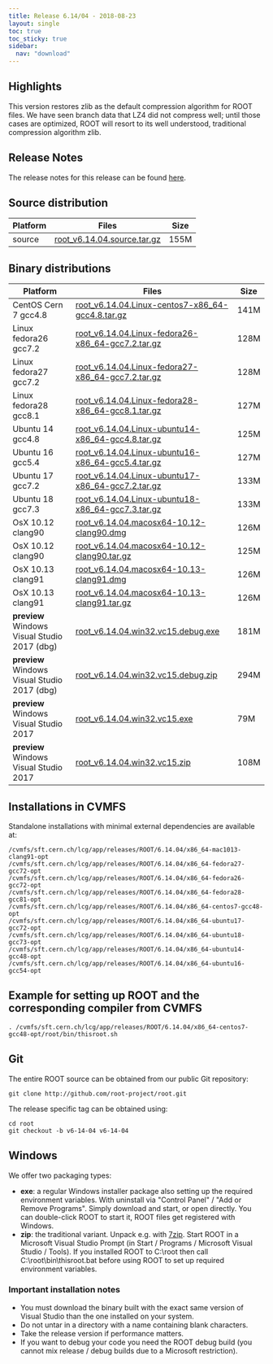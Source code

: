 ```yaml
---
title: Release 6.14/04 - 2018-08-23
layout: single
toc: true
toc_sticky: true
sidebar:
  nav: "download"
---
```


## Highlights

This version restores zlib as the default compression algorithm for ROOT files.
We have seen branch data that LZ4 did not compress well; until those cases are optimized, ROOT will resort to its well understood, traditional compression algorithm zlib.

## Release Notes
The release notes for this release can be found [here](https://root.cern.ch/doc/v614/release-notes.html#release-6.1404).

## Source distribution

| Platform       | Files | Size |
|-----------|-------|-----|
| source | [root_v6.14.04.source.tar.gz](https://root.cern.ch/download/root_v6.14.04.source.tar.gz) | 155M |


## Binary distributions

| Platform       | Files | Size |
|-----------|-------|-----|
| CentOS Cern 7 gcc4.8 | [root_v6.14.04.Linux-centos7-x86_64-gcc4.8.tar.gz](https://root.cern.ch/download/root_v6.14.04.Linux-centos7-x86_64-gcc4.8.tar.gz) | 141M |
| Linux fedora26 gcc7.2 | [root_v6.14.04.Linux-fedora26-x86_64-gcc7.2.tar.gz](https://root.cern.ch/download/root_v6.14.04.Linux-fedora26-x86_64-gcc7.2.tar.gz) | 128M |
| Linux fedora27 gcc7.2 | [root_v6.14.04.Linux-fedora27-x86_64-gcc7.2.tar.gz](https://root.cern.ch/download/root_v6.14.04.Linux-fedora27-x86_64-gcc7.2.tar.gz) | 128M |
| Linux fedora28 gcc8.1 | [root_v6.14.04.Linux-fedora28-x86_64-gcc8.1.tar.gz](https://root.cern.ch/download/root_v6.14.04.Linux-fedora28-x86_64-gcc8.1.tar.gz) | 127M |
| Ubuntu 14 gcc4.8 | [root_v6.14.04.Linux-ubuntu14-x86_64-gcc4.8.tar.gz](https://root.cern.ch/download/root_v6.14.04.Linux-ubuntu14-x86_64-gcc4.8.tar.gz) | 125M |
| Ubuntu 16 gcc5.4 | [root_v6.14.04.Linux-ubuntu16-x86_64-gcc5.4.tar.gz](https://root.cern.ch/download/root_v6.14.04.Linux-ubuntu16-x86_64-gcc5.4.tar.gz) | 127M |
| Ubuntu 17 gcc7.2 | [root_v6.14.04.Linux-ubuntu17-x86_64-gcc7.2.tar.gz](https://root.cern.ch/download/root_v6.14.04.Linux-ubuntu17-x86_64-gcc7.2.tar.gz) | 133M |
| Ubuntu 18 gcc7.3 | [root_v6.14.04.Linux-ubuntu18-x86_64-gcc7.3.tar.gz](https://root.cern.ch/download/root_v6.14.04.Linux-ubuntu18-x86_64-gcc7.3.tar.gz) | 133M |
| OsX 10.12 clang90 | [root_v6.14.04.macosx64-10.12-clang90.dmg](https://root.cern.ch/download/root_v6.14.04.macosx64-10.12-clang90.dmg) | 126M |
| OsX 10.12 clang90 | [root_v6.14.04.macosx64-10.12-clang90.tar.gz](https://root.cern.ch/download/root_v6.14.04.macosx64-10.12-clang90.tar.gz) | 125M |
| OsX 10.13 clang91 | [root_v6.14.04.macosx64-10.13-clang91.dmg](https://root.cern.ch/download/root_v6.14.04.macosx64-10.13-clang91.dmg) | 126M |
| OsX 10.13 clang91 | [root_v6.14.04.macosx64-10.13-clang91.tar.gz](https://root.cern.ch/download/root_v6.14.04.macosx64-10.13-clang91.tar.gz) | 126M |
| **preview** Windows Visual Studio 2017 (dbg) | [root_v6.14.04.win32.vc15.debug.exe](https://root.cern.ch/download/root_v6.14.04.win32.vc15.debug.exe) | 181M |
| **preview** Windows Visual Studio 2017 (dbg) | [root_v6.14.04.win32.vc15.debug.zip](https://root.cern.ch/download/root_v6.14.04.win32.vc15.debug.zip) | 294M |
| **preview** Windows Visual Studio 2017 | [root_v6.14.04.win32.vc15.exe](https://root.cern.ch/download/root_v6.14.04.win32.vc15.exe) |  79M |
| **preview** Windows Visual Studio 2017 | [root_v6.14.04.win32.vc15.zip](https://root.cern.ch/download/root_v6.14.04.win32.vc15.zip) |  108M |



## Installations in CVMFS
Standalone installations with minimal external dependencies are available at:
~~~
/cvmfs/sft.cern.ch/lcg/app/releases/ROOT/6.14.04/x86_64-mac1013-clang91-opt
/cvmfs/sft.cern.ch/lcg/app/releases/ROOT/6.14.04/x86_64-fedora27-gcc72-opt
/cvmfs/sft.cern.ch/lcg/app/releases/ROOT/6.14.04/x86_64-fedora26-gcc72-opt
/cvmfs/sft.cern.ch/lcg/app/releases/ROOT/6.14.04/x86_64-fedora28-gcc81-opt
/cvmfs/sft.cern.ch/lcg/app/releases/ROOT/6.14.04/x86_64-centos7-gcc48-opt
/cvmfs/sft.cern.ch/lcg/app/releases/ROOT/6.14.04/x86_64-ubuntu17-gcc72-opt
/cvmfs/sft.cern.ch/lcg/app/releases/ROOT/6.14.04/x86_64-ubuntu18-gcc73-opt
/cvmfs/sft.cern.ch/lcg/app/releases/ROOT/6.14.04/x86_64-ubuntu14-gcc48-opt
/cvmfs/sft.cern.ch/lcg/app/releases/ROOT/6.14.04/x86_64-ubuntu16-gcc54-opt
~~~


## Example for setting up ROOT and the corresponding compiler from CVMFS
~~~
. /cvmfs/sft.cern.ch/lcg/app/releases/ROOT/6.14.04/x86_64-centos7-gcc48-opt/root/bin/thisroot.sh
~~~

## Git
The entire ROOT source can be obtained from our public Git repository:

~~~
git clone http://github.com/root-project/root.git
~~~
The release specific tag can be obtained using:
~~~
cd root
git checkout -b v6-14-04 v6-14-04
~~~


## Windows
We offer two packaging types:

 * **exe**: a regular Windows installer package also setting up the required environment variables. With uninstall via "Control Panel" / "Add or Remove Programs". Simply download and start, or open directly. You can double-click ROOT to start it, ROOT files get registered with Windows.
 * **zip**: the traditional variant. Unpack e.g. with [7zip](http://www.7-zip.org). Start ROOT in a Microsoft Visual Studio Prompt (in Start / Programs / Microsoft Visual Studio / Tools). If you installed ROOT to C:\root then call C:\root\bin\thisroot.bat before using ROOT to set up required environment variables.

### Important installation notes
 * You must download the binary built with the exact same version of Visual Studio than the one installed on your system.
 * Do not untar in a directory with a name containing blank characters.
 * Take the release version if performance matters.
 * If you want to debug your code you need the ROOT debug build (you cannot mix release / debug builds due to a Microsoft restriction).



